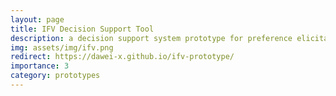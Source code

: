 ```yaml
---
layout: page
title: IFV Decision Support Tool
description: a decision support system prototype for preference elicitation and aggregation.
img: assets/img/ifv.png
redirect: https://dawei-x.github.io/ifv-prototype/
importance: 3
category: prototypes
---
```


